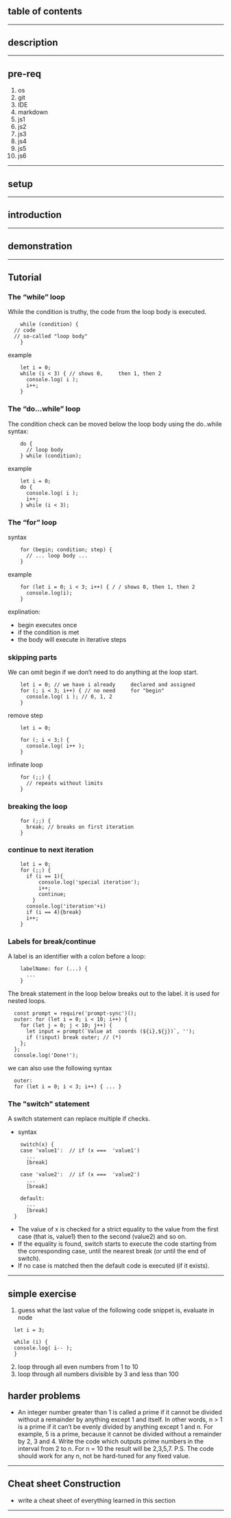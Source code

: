 # 

## table of contents
---
## description
---
## pre-req
1. os
2. git
3. IDE
4. markdown
5. js1
6. js2
7. js3
8. js4
9. js5
10. js6
---
## setup
---
## introduction
---
## demonstration
---
## Tutorial
### The “while” loop
While the condition is truthy, the code from the loop body is executed.
```
    while (condition) {
  // code
  // so-called "loop body"
    }
```
example 
```
    let i = 0;
    while (i < 3) { // shows 0,     then 1, then 2
      console.log( i );
      i++;
    }
```
### The “do…while” loop
The condition check can be moved below the loop body using the do..while syntax:
```
    do {
      // loop body
    } while (condition);
```
example
```
    let i = 0;
    do {
      console.log( i );
      i++;
    } while (i < 3);
```
### The “for” loop
syntax
```
    for (begin; condition; step) {
      // ... loop body ...
    }
```
example
```
    for (let i = 0; i < 3; i++) { / / shows 0, then 1, then 2
      console.log(i);
    }
```
explination:
- begin executes once
- if the condition is met
- the body will execute in      iterative steps
### skipping parts
We can omit begin if we don’t need to do anything at the loop start.
```
    let i = 0; // we have i already     declared and assigned
    for (; i < 3; i++) { // no need     for "begin"
      console.log( i ); // 0, 1, 2
    }
```
remove step
```
    let i = 0;
    
    for (; i < 3;) {
      console.log( i++ );
    }
```
infinate loop
```
    for (;;) {
      // repeats without limits
    }
```
### breaking the loop
```
    for (;;) {
      break; // breaks on first iteration
    }
```
### continue to next iteration
```
    let i = 0;
    for (;;) {
      if (i == 1){
          console.log('special iteration');
          i++;
          continue;
        }
      console.log('iteration'+i)
      if (i == 4){break}
      i++;
    }
```
### Labels for break/continue
A label is an identifier with a colon before a loop:
```
    labelName: for (...) {
      ...
    }
```
The break <labelName> statement in the loop below breaks out to the label.  it is used for nested loops.
```
  const prompt = require('prompt-sync')();  
  outer: for (let i = 0; i < 10; i++) {
    for (let j = 0; j < 10; j++) {
      let input = prompt(`Value at  coords (${i},${j})`, '');
      if (!input) break outer; // (*)
    };
  };
  console.log('Done!');
```
we can also use the following syntax
```
  outer:
  for (let i = 0; i < 3; i++) { ... }
```
### The "switch" statement
A switch statement can replace multiple if checks. 
- syntax
```
    switch(x) {
    case 'value1':  // if (x ===  'value1')
      ...
      [break]

    case 'value2':  // if (x ===  'value2')
      ...
      [break]

    default:
      ...
      [break]
  }
```
- The value of x is checked for a strict equality to the value from the first case (that is, value1) then to the second (value2) and so on.
- If the equality is found, switch starts to execute the code starting from the corresponding case, until the nearest break (or until the end of switch).
- If no case is matched then the default code is executed (if it exists).

---
## simple exercise
1. guess what the last value of the following code snippet is, evaluate in node
  ```
    let i = 3;

    while (i) {
    console.log( i-- );
    }
  ```
2. loop through all even numbers from 1 to 10
3. loop through all numbers divisible by 3 and less than 100
## harder problems
- An integer number greater than 1 is called a prime if it cannot be divided without a remainder by anything except 1 and itself. In other words, n > 1 is a prime if it can’t be evenly divided by anything except 1 and n. For example, 5 is a prime, because it cannot be divided without a remainder by 2, 3 and 4. Write the code which outputs prime numbers in the interval from 2 to n. For n = 10 the result will be 2,3,5,7. P.S. The code should work for any n, not be hard-tuned for any fixed value.

--- 
## Cheat sheet Construction
- write a cheat sheet of everything learned in this section
---